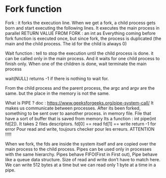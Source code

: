 # Fork function 
Fork : it forks the execution line.
    When we get a fork, a child process gets born and start executing the following lines.
    It executes the main process in parallel
RETURN  VALUE FROM FORK : an int as 
Everything coming before fork function is executed once, but since fork, the process is duplicated (the main and the child process. The id for the child is always 0)

Wait function : tell to stop the execution until the child process is done.
it can be called only in the main process.
And it waits for one child process to finish only. When one of the children is done, wait terminate the main process

wait(NULL) returns -1 if there is nothing to wait for.

From the child process and the parent process, the argc and argv are the same.
but the place in the memory is not the same.

What is PIPE ?
doc : https://www.geeksforgeeks.org/pipe-system-call/
It makes us communicate between processes.
After its been forked, something to be sent over to aanother process.
in memory file. File that have a sort of buffer that is saved from memory
Its a function : int pipe(int fd[2]). It takes 2 files descriptors.
fd[0] == read
fd[1] == write
return -1 for error
Pour read and write, toujours checker pour les erreurs. ATTENTION !!!!!

When we fork, the fds are inside the system itself and are copied over the main process to the child process.
Pipes can be used only in processes with the same hierarchy.
Pipes behave FIFO(First in First out), Pipe behave like a queue data structure. Size of read and write don’t have to match here. We can write 512 bytes at a time but we can read only 1 byte at a time in a pipe.
